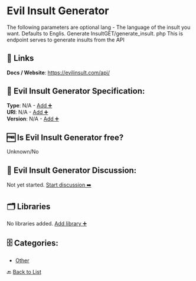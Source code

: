 # Evil Insult Generator

The following parameters are optional lang - The language of the insult you want. Defaults to Englis. Generate InsultGET/generate_insult. php This is endpoint serves to generate insults from the API

##  🔗 Links
**Docs / Website**: https://evilinsult.com/api/

## 🧬 Evil Insult Generator Specification:
**Type**: N/A - [Add ➕](https://github.com/apis-list/apis-list/edit/main/apis/evil-insult-generator/evil-insult-generator.yaml)  
**URI**: N/A - [Add ➕](https://github.com/apis-list/apis-list/edit/main/apis/evil-insult-generator/evil-insult-generator.yaml)  
**Version**: N/A - [Add ➕](https://github.com/apis-list/apis-list/edit/main/apis/evil-insult-generator/evil-insult-generator.yaml)

## 🆓 Is Evil Insult Generator free?
 Unknown/No 

## 💬 Evil Insult Generator Discussion:
Not yet started. [Start discussion ➡️](https://github.com/apis-list/apis-list/discussions/new)

## 🗂️ Libraries

No libraries added. [Add library ➕](https://github.com/apis-list/apis-list/edit/main/apis/evil-insult-generator/evil-insult-generator.yaml)    


## 🗄️ Categories:
- [Other](https://github.com/apis-list/apis-list#other-)

🔙  [Back to List](https://github.com/apis-list/apis-list)
